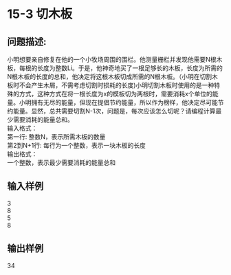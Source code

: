 # 15-3 切木板

## 问题描述:<br>
小明想要亲自修复在他的一个小牧场周围的围栏。他测量栅栏并发现他需要N根木板，每根的长度为整数Li。于是，他神奇地买了一根足够长的木板，长度为所需的N根木板的长度的总和，他决定将这根木板切成所需的N根木板。（小明在切割木板时不会产生木屑，不需考虑切割时损耗的长度)小明切割木板时使用的是一种特殊的方式，这种方式在将一根长度为x的模板切为两根时，需要消耗x个单位的能量。小明拥有无尽的能量，但现在提倡节约能量，所以作为榜样，他决定尽可能节约能量。显然，总共需要切割N-1次，问题是，每次应该怎么切呢？请编程计算最少需要消耗的能量总和。<br>
输入格式：<br>
第一行: 整数N，表示所需木板的数量<br>
第2到N+1行: 每行为一个整数，表示一块木板的长度
<br>
输出格式：<br>
一个整数，表示最少需要消耗的能量总和
<br>

## 输入样例<br>
3<br>
8<br>
5<br>
8<br>

## 输出样例<br>
34<br>


